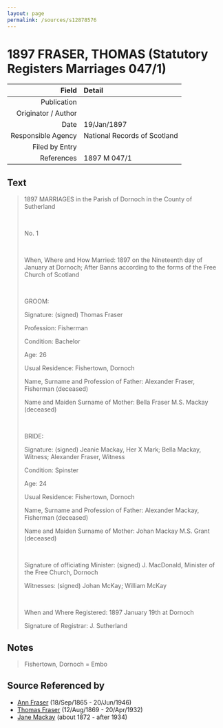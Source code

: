 ```yaml
---
layout: page
permalink: /sources/s12878576
---
```


# 1897 FRASER, THOMAS (Statutory Registers Marriages 047/1)

Field | Detail
---:|:---
Publication | 
Originator / Author | 
Date | 19/Jan/1897
Responsible Agency | National Records of Scotland
Filed by Entry | 
References | 1897 M 047/1

## Text

> 1897 MARRIAGES in the Parish of Dornoch in the County of Sutherland
>
> <br/>
>
> No. 1
>
> <br/>
>
> When, Where and How Married: 1897 on the Nineteenth day of January at Dornoch; After Banns according to the forms of the Free Church of Scotland
>
> <br/>
>
> GROOM:
>
> Signature: (signed) Thomas Fraser
>
> Profession: Fisherman
>
> Condition: Bachelor
>
> Age: 26
>
> Usual Residence: Fishertown, Dornoch
>
> Name, Surname and Profession of Father: Alexander Fraser, Fisherman (deceased)
>
> Name and Maiden Surname of Mother: Bella Fraser M.S. Mackay (deceased)
>
> <br/>
>
> BRIDE:
>
> Signature: (signed) Jeanie Mackay, Her X Mark; Bella Mackay, Witness; Alexander Fraser, Witness
>
> Condition: Spinster
>
> Age: 24
>
> Usual Residence: Fishertown, Dornoch
>
> Name, Surname and Profession of Father: Alexander Mackay, Fisherman (deceased)
>
> Name and Maiden Surname of Mother: Johan Mackay M.S. Grant (deceased)
>
> <br/>
>
> Signature of officiating Minister: (signed) J. MacDonald, Minister of the Free Church, Dornoch
>
> Witnesses: (signed) Johan McKay; William McKay
>
> <br/>
>
> When and Where Registered: 1897 January 19th at Dornoch
>
> Signature of Registrar: J. Sutherland
>

## Notes

> Fishertown, Dornoch = Embo
>


## Source Referenced by

* [Ann Fraser](../people/@70425788@-ann-fraser-b1865-9-18-d1946-6-20.md) (18/Sep/1865 - 20/Jun/1946)
* [Thomas Fraser](../people/@69725432@-thomas-fraser-b1869-8-12-d1932-4-20.md) (12/Aug/1869 - 20/Apr/1932)
* [Jane Mackay](../people/@33561724@-jane-mackay-b1872-d1934.md) (about 1872 - after 1934)
